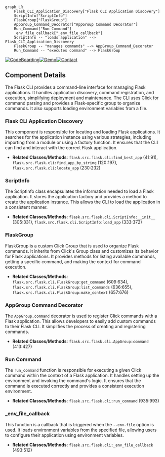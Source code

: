 ```mermaid
graph LR
    Flask_CLI_Application_Discovery["Flask CLI Application Discovery"]
    ScriptInfo["ScriptInfo"]
    FlaskGroup["FlaskGroup"]
    AppGroup_Command_Decorator["AppGroup Command Decorator"]
    Run_Command["Run Command"]
    _env_file_callback["_env_file_callback"]
    ScriptInfo -- "loads application" --> Flask_CLI_Application_Discovery
    FlaskGroup -- "manages commands" --> AppGroup_Command_Decorator
    Run_Command -- "executes command" --> FlaskGroup
```
[![CodeBoarding](https://img.shields.io/badge/Generated%20by-CodeBoarding-9cf?style=flat-square)](https://github.com/CodeBoarding/GeneratedOnBoardings)[![Demo](https://img.shields.io/badge/Try%20our-Demo-blue?style=flat-square)](https://www.codeboarding.org/demo)[![Contact](https://img.shields.io/badge/Contact%20us%20-%20codeboarding@gmail.com-lightgrey?style=flat-square)](mailto:codeboarding@gmail.com)

## Component Details

The Flask CLI provides a command-line interface for managing Flask applications. It handles application discovery, command registration, and execution, simplifying deployment and maintenance. The CLI uses Click for command parsing and provides a Flask-specific group to organize commands. It also supports loading environment variables from a file.

### Flask CLI Application Discovery
This component is responsible for locating and loading Flask applications. It searches for the application instance using various strategies, including importing from a module or using a factory function. It ensures that the CLI can find and interact with the correct Flask application.
- **Related Classes/Methods**: `flask.src.flask.cli:find_best_app` (41:91), `flask.src.flask.cli:find_app_by_string` (120:197), `flask.src.flask.cli:locate_app` (230:232)

### ScriptInfo
The ScriptInfo class encapsulates the information needed to load a Flask application. It stores the application factory and provides a method to create the application instance. This allows the CLI to load the application in a consistent manner.
- **Related Classes/Methods**: `flask.src.flask.cli.ScriptInfo:__init__` (305:331), `flask.src.flask.cli.ScriptInfo:load_app` (333:372)

### FlaskGroup
FlaskGroup is a custom Click Group that is used to organize Flask commands. It inherits from Click's Group class and customizes its behavior for Flask applications. It provides methods for listing available commands, getting a specific command, and making the context for command execution.
- **Related Classes/Methods**: `flask.src.flask.cli.FlaskGroup:get_command` (609:634), `flask.src.flask.cli.FlaskGroup:list_commands` (636:655), `flask.src.flask.cli.FlaskGroup:make_context` (657:676)

### AppGroup Command Decorator
The `AppGroup.command` decorator is used to register Click commands with a Flask application. This allows developers to easily add custom commands to their Flask CLI. It simplifies the process of creating and registering commands.
- **Related Classes/Methods**: `flask.src.flask.cli.AppGroup:command` (413:427)

### Run Command
The `run_command` function is responsible for executing a given Click command within the context of a Flask application. It handles setting up the environment and invoking the command's logic. It ensures that the command is executed correctly and provides a consistent execution environment.
- **Related Classes/Methods**: `flask.src.flask.cli:run_command` (935:993)

### _env_file_callback
This function is a callback that is triggered when the `--env-file` option is used. It loads environment variables from the specified file, allowing users to configure their application using environment variables.
- **Related Classes/Methods**: `flask.src.flask.cli:_env_file_callback` (493:512)